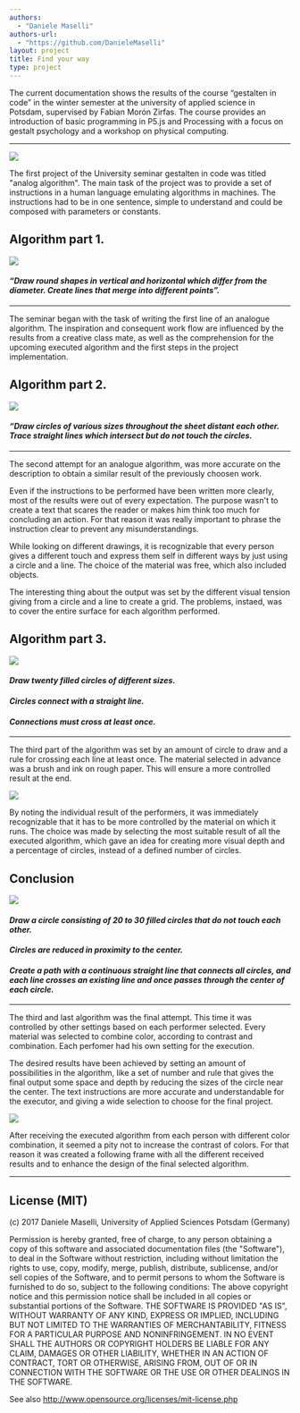 ```yaml
--- 
authors: 
  - "Daniele Maselli"
authors-url: 
  - "https://github.com/DanieleMaselli"
layout: project
title: Find your way 
type: project
---
```


The current documentation shows the results of the course “gestalten in code” in the winter semester at the university of applied science in Potsdam, supervised by Fabian Morón Zirfas. The course provides an introduction of basic programming in P5.js and Processing with a focus on gestalt psychology and a workshop on physical computing.

---


![](./splash.png)


The first project of the University seminar gestalten in code was titled "analog algorithm". 
The main task of the project was to provide a set of instructions in a human language emulating algorithms in machines. The instructions had to be in one sentence, simple to understand and could be composed with parameters or constants.

## Algorithm part 1.


![](./assets/images/algo-1.png)


#### _“Draw round shapes in vertical and horizontal which differ from the diameter. Create lines that merge into different points”._ 
---


The seminar began with the task of writing the first line of an analogue algorithm. The inspiration and consequent work flow are influenced by the results from a creative class mate, as well as the comprehension for the upcoming executed algorithm and the first steps in the project implementation.




## Algorithm part 2.




![](./assets/images/algo-2.png)


#### _“Draw circles of various sizes throughout the sheet distant each other. Trace straight lines which intersect but do not touch the circles._ 

---

The second attempt for an analogue algorithm, was more accurate on the description to obtain a similar result of the previously choosen work. 

Even if the instructions to be performed have been written more clearly, most of the results were out of every expectation. The purpose wasn't to create a text that scares the reader or makes him think too much for concluding an action. For that reason it was really important to phrase the instruction clear to prevent any misunderstandings.

While looking on different drawings, it is recognizable that every person gives a different touch and express them self in different ways by just using a circle and a line. The choice of the material was free, which also included objects. 

The interesting thing about the output was set by the different visual tension giving from a circle and a line to create a grid. The problems, instaed, was to cover the entire surface for each algorithm performed.

## Algorithm part 3.


![](./assets/images/algo-3.png)

#### _Draw twenty filled circles of different sizes._
#### _Circles connect with a straight line._ 
#### _Connections must cross at least once._

---

The third part of the algorithm was set by an amount of circle to draw and a rule for crossing each line at least once. The material selected in advance was a brush and ink on rough paper. This will ensure a more controlled result at the end. 


![](./assets/images/algo-4.png)


By noting the individual result of the performers, it was immediately recognizable that it has to be more controlled by the material on which it runs. The choice was made by selecting the most suitable result of all the executed algorithm, which gave an idea for creating more visual depth and a percentage of circles, instead of a defined number of circles.



## Conclusion

![](./assets/images/algo-5.png)

#### _Draw a circle consisting of 20 to 30 filled circles that do not touch each other._ 
#### _Circles are reduced in proximity to the center._ 
#### _Create a path with a continuous straight line that connects all circles, and each line crosses an existing line and once passes through the center of each circle._

---


The third and last algorithm was the final attempt. This time it was controlled by other settings based on each performer selected. Every material was selected to combine color, according to contrast and combination. 
Each perfomer had his own setting for the execution.   

The desired results have been achieved by setting an amount of possibilities in the algorithm, like a set of number and rule that gives the final output some space and depth by reducing the sizes of the circle near the center. The text instructions are more accurate and understandable for the executor, and giving a wide selection to choose for the final project.

![](./assets/images/algo-end.png)

After receiving the executed algorithm from each person with different color combination, it seemed a pity not to increase the contrast of colors. For that reason it was created a following frame with all the different received results and to enhance the design of the final selected algorithm.

---------------------------------------

## License (MIT)

(c) 2017 Daniele Maselli, University of Applied Sciences Potsdam (Germany)

Permission is hereby granted, free of charge, to any person obtaining a copy of this software and associated documentation files (the "Software"), to deal in the Software without restriction, including without limitation the rights to use, copy, modify, merge, publish, distribute, sublicense, and/or sell copies of the Software, and to permit persons to whom the Software is furnished to do so, subject to the following conditions:
The above copyright notice and this permission notice shall be included in all copies or substantial portions of the Software.
THE SOFTWARE IS PROVIDED "AS IS", WITHOUT WARRANTY OF ANY KIND, EXPRESS OR IMPLIED, INCLUDING BUT NOT LIMITED TO THE WARRANTIES OF MERCHANTABILITY, FITNESS FOR A PARTICULAR PURPOSE AND NONINFRINGEMENT. IN NO EVENT SHALL THE AUTHORS OR COPYRIGHT HOLDERS BE LIABLE FOR ANY CLAIM, DAMAGES OR OTHER LIABILITY, WHETHER IN AN ACTION OF CONTRACT, TORT OR OTHERWISE, ARISING FROM, OUT OF OR IN CONNECTION WITH THE SOFTWARE OR THE USE OR OTHER DEALINGS IN THE SOFTWARE.

See also http://www.opensource.org/licenses/mit-license.php
